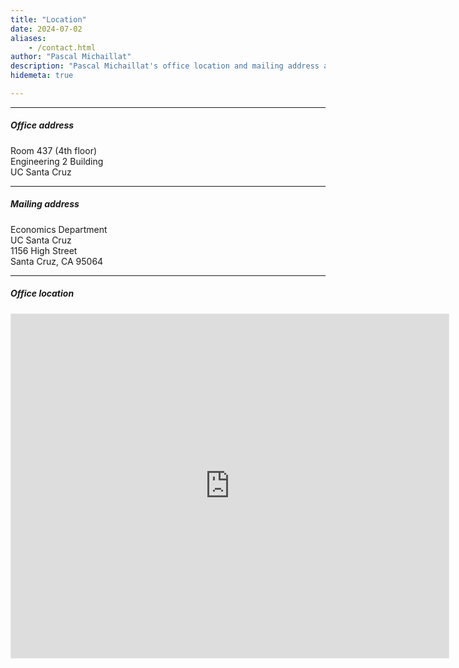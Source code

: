 ```yaml
---
title: "Location"
date: 2024-07-02
aliases:
    - /contact.html
author: "Pascal Michaillat"
description: "Pascal Michaillat's office location and mailing address at the University of California, Santa Cruz."
hidemeta: true

---
```


---

##### Office address

Room 437 (4th floor)  
Engineering 2 Building  
UC Santa Cruz

---

##### Mailing address

Economics Department  
UC Santa Cruz  
1156 High Street  
Santa Cruz, CA 95064

---

##### Office location

<iframe
  src="https://www.google.com/maps/embed?pb=!1m18!1m12!1m3!1d3186.3696636040813!2d-122.06581738842497!3d37.000976556239884!2m3!1f0!2f0!3f0!3m2!1i1024!2i768!4f13.1!3m3!1m2!1s0x808e4174e51cfedb%3A0x5ec352acda2725ee!2sEngineering%202%2C%201156%20High%20St%2C%20Santa%20Cruz%2C%20CA%2095064%2C%20USA!5e0!3m2!1sen!2sin!4v1743742443327!5m2!1sen!2sin"
  width="700"
  height="550"
  style="border:1px solid rgb(230, 230, 230);"
  allowfullscreen
  loading="lazy">
</iframe>